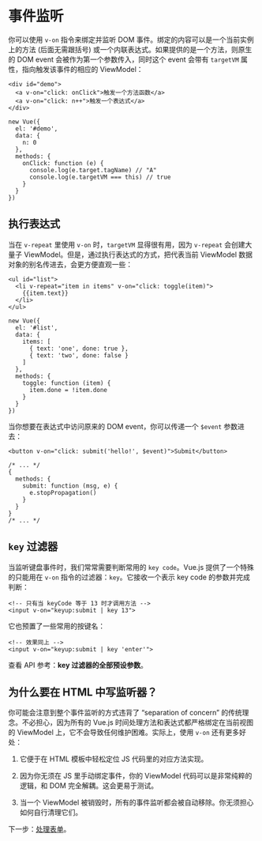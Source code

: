 # 事件监听

你可以使用 `v-on` 指令来绑定并监听 DOM 事件。绑定的内容可以是一个当前实例上的方法 (后面无需跟括号) 或一个内联表达式。如果提供的是一个方法，则原生的 DOM event 会被作为第一个参数传入，同时这个 event 会带有 `targetVM` 属性，指向触发该事件的相应的 ViewModel：

```
<div id="demo">
  <a v-on="click: onClick">触发一个方法函数</a>
  <a v-on="click: n++">触发一个表达式</a>
</div>
```

```
new Vue({
  el: '#demo',
  data: {
    n: 0
  },
  methods: {
    onClick: function (e) {
      console.log(e.target.tagName) // "A"
      console.log(e.targetVM === this) // true
    }
  }
})
```

## 执行表达式

当在 `v-repeat` 里使用 `v-on` 时，`targetVM` 显得很有用，因为 `v-repeat` 会创建大量子 ViewModel。但是，通过执行表达式的方式，把代表当前 ViewModel 数据对象的别名传进去，会更方便直观一些：

```
<ul id="list">
  <li v-repeat="item in items" v-on="click: toggle(item)">
    {{item.text}}
  </li>
</ul>
```

```
new Vue({
  el: '#list',
  data: {
    items: [
      { text: 'one', done: true },
      { text: 'two', done: false }
    ]
  },
  methods: {
    toggle: function (item) {
      item.done = !item.done
    }
  }
})
```

当你想要在表达式中访问原来的 DOM event，你可以传递一个 `$event` 参数进去：

`<button v-on="click: submit('hello!', $event)">Submit</button>`

```
/* ... */
{
  methods: {
    submit: function (msg, e) {
      e.stopPropagation()
    }
  }
}
/* ... */
```

## `key` 过滤器

当监听键盘事件时，我们常常需要判断常用的 `key code`。Vue.js 提供了一个特殊的只能用在 `v-on` 指令的过滤器：`key`。它接收一个表示 key code 的参数并完成判断：

```
<!-- 只有当 keyCode 等于 13 时才调用方法 -->
<input v-on="keyup:submit | key 13">
```

它也预置了一些常用的按键名：

```
<!-- 效果同上 -->
<input v-on="keyup:submit | key 'enter'">
```

查看 API 参考：**key 过滤器的全部预设参数**。

## 为什么要在 HTML 中写监听器？

你可能会注意到整个事件监听的方式违背了 “separation of concern” 的传统理念。不必担心，因为所有的 Vue.js 时间处理方法和表达式都严格绑定在当前视图的 ViewModel 上，它不会导致任何维护困难。实际上，使用 `v-on` 还有更多好处：

1. 它便于在 HTML 模板中轻松定位 JS 代码里的对应方法实现。

2. 因为你无须在 JS 里手动绑定事件，你的 ViewModel 代码可以是非常纯粹的逻辑，和 DOM 完全解耦。这会更易于测试。

3. 当一个 ViewModel 被销毁时，所有的事件监听都会被自动移除。你无须担心如何自行清理它们。

下一步：[处理表单](form.md)。



